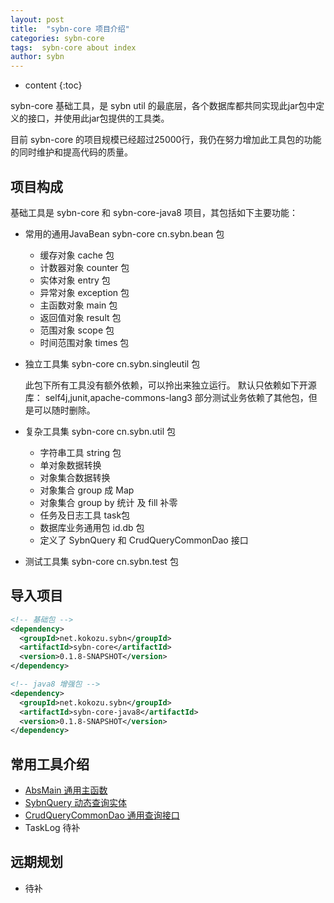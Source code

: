```yaml
---
layout: post
title:  "sybn-core 项目介绍"
categories: sybn-core
tags:  sybn-core about index
author: sybn
---
```


* content
{:toc}

sybn-core 基础工具，是 sybn util 的最底层，各个数据库都共同实现此jar包中定义的接口，并使用此jar包提供的工具类。

目前 sybn-core 的项目规模已经超过25000行，我仍在努力增加此工具包的功能的同时维护和提高代码的质量。

## 项目构成
基础工具是 sybn-core 和 sybn-core-java8 项目，其包括如下主要功能：
- 常用的通用JavaBean sybn-core cn.sybn.bean 包
  - 缓存对象 cache 包
  - 计数器对象 counter 包
  - 实体对象 entry 包
  - 异常对象 exception 包
  - 主函数对象 main 包
  - 返回值对象 result 包
  - 范围对象 scope 包
  - 时间范围对象 times 包
- 独立工具集 sybn-core cn.sybn.singleutil 包

  此包下所有工具没有额外依赖，可以拎出来独立运行。
  默认只依赖如下开源库： self4j,junit,apache-commons-lang3
  部分测试业务依赖了其他包，但是可以随时删除。
  
- 复杂工具集 sybn-core cn.sybn.util 包
  - 字符串工具 string 包
  - 单对象数据转换 
  - 对象集合数据转换
  - 对象集合 group 成 Map
  - 对象集合 group by 统计 及 fill 补零
  - 任务及日志工具 task包
  - 数据库业务通用包 id.db 包
  - 定义了 SybnQuery 和 CrudQueryCommonDao 接口
- 测试工具集 sybn-core cn.sybn.test 包

## 导入项目
```xml
<!-- 基础包 -->
<dependency>
  <groupId>net.kokozu.sybn</groupId>
  <artifactId>sybn-core</artifactId>
  <version>0.1.8-SNAPSHOT</version>
</dependency>

<!-- java8 增强包 -->
<dependency>
  <groupId>net.kokozu.sybn</groupId>
  <artifactId>sybn-core-java8</artifactId>
  <version>0.1.8-SNAPSHOT</version>
</dependency>
```

## 常用工具介绍
- [AbsMain 通用主函数](../../../../2018/03/28/absmain/)
- [SybnQuery 动态查询实体](../../../../2018/03/28/sybn-query/)
- [CrudQueryCommonDao 通用查询接口](../../../../2018/03/28/crud-query-common-dao/)
- TaskLog 待补

## 远期规划
- 待补
